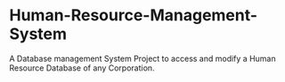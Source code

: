 # Human-Resource-Management-System
A Database management System Project to access and modify a Human Resource Database of any Corporation.
